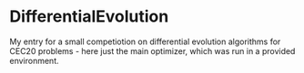 # DifferentialEvolution

My entry for a small competiotion on differential evolution algorithms for CEC20 problems - here just the main optimizer, 
which was run in a provided environment.
